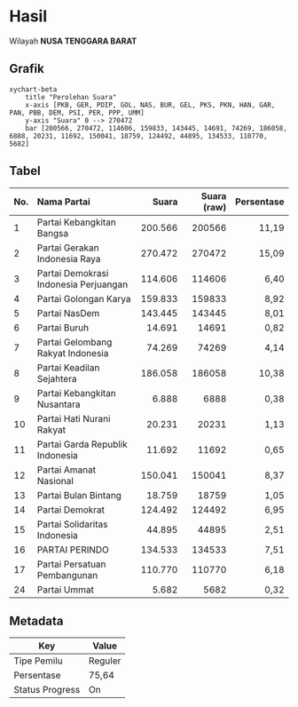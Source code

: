# Hasil

Wilayah **NUSA TENGGARA BARAT**

## Grafik

```mermaid
xychart-beta
    title "Perolehan Suara"
    x-axis [PKB, GER, PDIP, GOL, NAS, BUR, GEL, PKS, PKN, HAN, GAR, PAN, PBB, DEM, PSI, PER, PPP, UMM]
    y-axis "Suara" 0 --> 270472
    bar [200566, 270472, 114606, 159833, 143445, 14691, 74269, 186058, 6888, 20231, 11692, 150041, 18759, 124492, 44895, 134533, 110770, 5682]
```

## Tabel

| No. | Nama Partai                           | Suara   | Suara (raw) | Persentase |
|:--- |:------------------------------------- | -------:| -----------:| ----------:|
| 1   | Partai Kebangkitan Bangsa             | 200.566 | 200566      | 11,19      |
| 2   | Partai Gerakan Indonesia Raya         | 270.472 | 270472      | 15,09      |
| 3   | Partai Demokrasi Indonesia Perjuangan | 114.606 | 114606      | 6,40       |
| 4   | Partai Golongan Karya                 | 159.833 | 159833      | 8,92       |
| 5   | Partai NasDem                         | 143.445 | 143445      | 8,01       |
| 6   | Partai Buruh                          | 14.691  | 14691       | 0,82       |
| 7   | Partai Gelombang Rakyat Indonesia     | 74.269  | 74269       | 4,14       |
| 8   | Partai Keadilan Sejahtera             | 186.058 | 186058      | 10,38      |
| 9   | Partai Kebangkitan Nusantara          | 6.888   | 6888        | 0,38       |
| 10  | Partai Hati Nurani Rakyat             | 20.231  | 20231       | 1,13       |
| 11  | Partai Garda Republik Indonesia       | 11.692  | 11692       | 0,65       |
| 12  | Partai Amanat Nasional                | 150.041 | 150041      | 8,37       |
| 13  | Partai Bulan Bintang                  | 18.759  | 18759       | 1,05       |
| 14  | Partai Demokrat                       | 124.492 | 124492      | 6,95       |
| 15  | Partai Solidaritas Indonesia          | 44.895  | 44895       | 2,51       |
| 16  | PARTAI PERINDO                        | 134.533 | 134533      | 7,51       |
| 17  | Partai Persatuan Pembangunan          | 110.770 | 110770      | 6,18       |
| 24  | Partai Ummat                          | 5.682   | 5682        | 0,32       |


## Metadata

| Key             | Value   |
| --------------- | ------- |
| Tipe Pemilu     | Reguler |
| Persentase      | 75,64   |
| Status Progress | On      |



